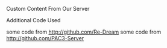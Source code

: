 Custom Content From Our Server

Additional Code Used

some code from http://github.com/Re-Dream
some code from http://github.com/PAC3-Server
